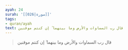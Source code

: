 ```yaml
---
ayah: 24
surah: '[[026|سورة]]'
tags:
- quran/ayah
text: قال رب السماوات والأرض وما بينهما ۖ إن كنتم موقنين
---
```

> قال رب السماوات والأرض وما بينهما ۖ إن كنتم موقنين
